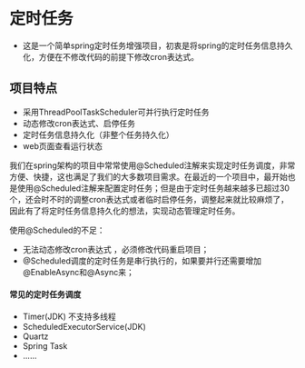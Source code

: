 # 定时任务


- 这是一个简单spring定时任务增强项目，初衷是将spring的定时任务信息持久化，方便在不修改代码的前提下修改cron表达式。

## 项目特点

- 采用ThreadPoolTaskScheduler可并行执行定时任务
- 动态修改cron表达式、启停任务
- 定时任务信息持久化（非整个任务持久化）
- web页面查看运行状态

  
 我们在spring架构的项目中常常使用@Scheduled注解来实现定时任务调度，非常方便、快捷，这也满足了我们的大多数项目需求。在最近的一个项目中，最开始也是使用@Scheduled注解来配置定时任务；但是由于定时任务越来越多已超过30个，还会时不时的调整cron表达式或者临时启停任务，调整起来就比较麻烦了，因此有了将定时任务信息持久化的想法，实现动态管理定时任务。

使用@Scheduled的不足：

- 无法动态修改cron表达式 ，必须修改代码重启项目；
- @Scheduled调度的定时任务是串行执行的，如果要并行还需要增加@EnableAsync和@Async来；


#### 常见的定时任务调度

- Timer(JDK) 不支持多线程
- ScheduledExecutorService(JDK)
- Quartz
- Spring Task
- ......
